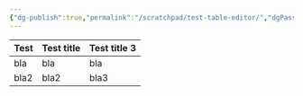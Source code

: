 ```yaml
---
{"dg-publish":true,"permalink":"/scratchpad/test-table-editor/","dgPassFrontmatter":true,"noteIcon":"1","created":"","updated":""}
---
```


| Test      | Test title | Test title 3 |
|:----------|:-----------|:-------------|
| bla&nbsp; | bla&nbsp;  | bla          |
| bla2      | bla2       | bla3         |  